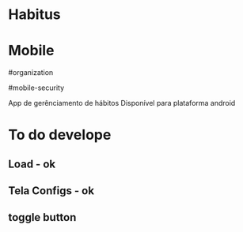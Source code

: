 



# Habitus

# Mobile 

#organization

#mobile-security

App de gerênciamento de hábitos
Disponível para plataforma android

# To do develope

## Load - ok

## Tela Configs - ok

## toggle button
